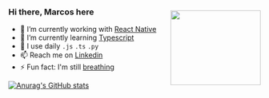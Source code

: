 <img style="margin-top:30px" align="right" src="https://media.giphy.com/media/7NoNw4pMNTvgc/giphy.gif" width="180" height="150" />

### Hi there, Marcos here

- 🔭 I’m currently working with [React Native](https://reactnative.dev)
- 🌱 I’m currently learning [Typescript](https://www.typescriptlang.org/)
- 📎 I use daily `.js` `.ts` `.py`
- 📫 Reach me on [Linkedin](https://www.linkedin.com/in/marcos-marques-681167146/)
- ⚡ Fun fact: I'm still [breathing](https://www.youtube.com/watch?v=cXYQXonK2SY)

[![Anurag's GitHub stats](https://github-readme-stats.vercel.app/api?username=marcoshenriquelordelo&hide=prs,issues&count_private=true&show_icons=true&theme=dracula)](https://github.com/anuraghazra/github-readme-stats)
